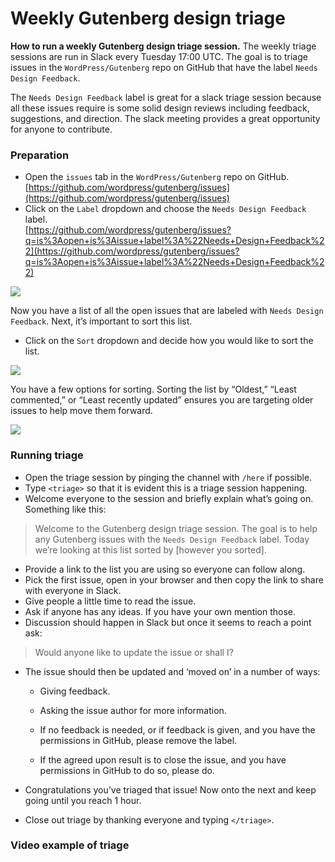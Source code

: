 # Weekly Gutenberg design triage

**How to run a weekly Gutenberg design triage session.** The weekly triage sessions are run in Slack every Tuesday 17:00 UTC. The goal is to triage issues in the `WordPress/Gutenberg` repo on GitHub that have the label `Needs Design Feedback`.

The `Needs Design Feedback` label is great for a slack triage session because all these issues require is some solid design reviews including feedback, suggestions, and direction. The slack meeting provides a great opportunity for anyone to contribute.

### Preparation

*   Open the `issues` tab in the `WordPress/Gutenberg` repo on GitHub.  
    [https://github.com/wordpress/gutenberg/issues](https://github.com/wordpress/gutenberg/issues)
*   Click on the `Label` dropdown and choose the `Needs Design Feedback` label.  
    [https://github.com/wordpress/gutenberg/issues?q=is%3Aopen+is%3Aissue+label%3A%22Needs+Design+Feedback%22](https://github.com/wordpress/gutenberg/issues?q=is%3Aopen+is%3Aissue+label%3A%22Needs+Design+Feedback%22)

![](https://i1.wp.com/make.wordpress.org/design/files/2020/03/github-label.png?resize=776%2C98&ssl=1)

Now you have a list of all the open issues that are labeled with `Needs Design Feedback`. Next, it’s important to sort this list.

*   Click on the `Sort` dropdown and decide how you would like to sort the list.

![](https://i1.wp.com/make.wordpress.org/design/files/2020/03/github-sort.png?resize=776%2C120&ssl=1)

You have a few options for sorting. Sorting the list by “Oldest,” “Least commented,” or “Least recently updated” ensures you are targeting older issues to help move them forward.

![](https://i2.wp.com/make.wordpress.org/design/files/2020/03/github-sorting.png?resize=297%2C243&ssl=1)

### Running triage

*   Open the triage session by pinging the channel with `/here` if possible.
*   Type `<triage>` so that it is evident this is a triage session happening.
*   Welcome everyone to the session and briefly explain what’s going on. Something like this:

> Welcome to the Gutenberg design triage session. The goal is to help any Gutenberg issues with the `Needs Design Feedback` label. Today we’re looking at this list sorted by \[however you sorted\].

*   Provide a link to the list you are using so everyone can follow along.
*   Pick the first issue, open in your browser and then copy the link to share with everyone in Slack.
*   Give people a little time to read the issue.
*   Ask if anyone has any ideas. If you have your own mention those.
*   Discussion should happen in Slack but once it seems to reach a point ask:

> Would anyone like to update the issue or shall I?

*   The issue should then be updated and ‘moved on’ in a number of ways:
    
    *   Giving feedback.
    *   Asking the issue author for more information.
    *   If no feedback is needed, or if feedback is given, and you have the permissions in GitHub, please remove the label.
    
    *   If the agreed upon result is to close the issue, and you have permissions in GitHub to do so, please do.
*   Congratulations you’ve triaged that issue! Now onto the next and keep going until you reach 1 hour.
*   Close out triage by thanking everyone and typing `</triage>`.

### Video example of triage